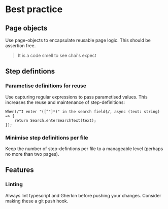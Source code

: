 # Best practice

## Page objects
Use page-objects to encapsulate reusable page logic. This should be assertion free.

> It is a code smell to see chai's expect

## Step defintions

### Parametise definitions for reuse
Use capturing regular expressions to pass parametised values. This increases the reuse and maintenance of step-definitions:

```
When(/^I enter "([^"]*)" in the search field$/, async (text: string) => {
    return Search.enterSearchText(text);
});
```

### Minimise step definitions per file
Keep the number of step-defintions per file to a manageable level (perhaps no more than two pages).

## Features

### Linting
Always lint typescript and Gherkin before pushing your changes. Consider making these a git push hook.

